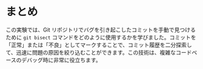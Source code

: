 # まとめ

この実験では、Git リポジトリでバグを引き起こしたコミットを手動で見つけるために `git bisect` コマンドをどのように使用するかを学びました。コミットを「正常」または「不良」としてマークすることで、コミット履歴を二分探索して、迅速に問題の原因を絞り込むことができます。この技術は、複雑なコードベースのデバッグ時に非常に役立ちます。
